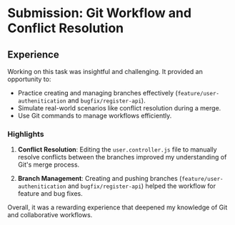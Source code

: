 # Submission: Git Workflow and Conflict Resolution

## Experience

Working on this task was insightful and challenging. It provided an opportunity to:

- Practice creating and managing branches effectively (`feature/user-authenitication` and `bugfix/register-api`).
- Simulate real-world scenarios like conflict resolution during a merge.
- Use Git commands to manage workflows efficiently.

### Highlights

1. **Conflict Resolution**:
   Editing the `user.controller.js` file to manually resolve conflicts between the branches improved my understanding of Git's merge process.

2. **Branch Management**:
   Creating and pushing branches (`feature/user-authenitication` and `bugfix/register-api`) helped the workflow for feature and bug fixes.

Overall, it was a rewarding experience that deepened my knowledge of Git and collaborative workflows.
